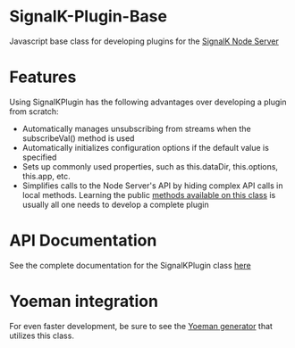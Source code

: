 # SignalK-Plugin-Base
Javascript base class for developing plugins for the [SignalK Node Server](https://github.com/SignalK/signalk-server-node)

# Features
Using SignalKPlugin has the following advantages over developing a plugin from scratch:
- Automatically manages unsubscribing from streams when the subscribeVal() method is used
- Automatically initializes configuration options if the default value is specified 
- Sets up commonly used properties, such as this.dataDir, this.options, this.app, etc.
- Simplifies calls to the Node Server's API by hiding complex API calls in local methods. Learning the
  public [methods available on this class](https://joelkoz.github.io/signalk-plugin-base/SignalKPlugin.html) is usually all one needs to develop a complete plugin

# API Documentation

See the complete documentation for the SignalKPlugin class [here](https://joelkoz.github.io/signalk-plugin-base/SignalKPlugin.html)


# Yoeman integration

For even faster development, be sure to see the [Yoeman generator](https://github.com/joelkoz/generator-signalk-plugin) that utilizes this class.


